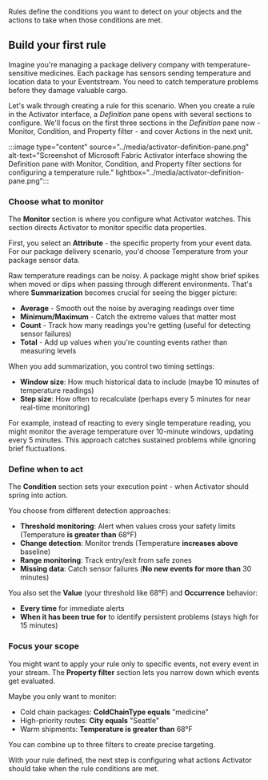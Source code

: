 Rules define the conditions you want to detect on your objects and the actions to take when those conditions are met.

## Build your first rule

Imagine you're managing a package delivery company with temperature-sensitive medicines. Each package has sensors sending temperature and location data to your Eventstream. You need to catch temperature problems before they damage valuable cargo.

Let's walk through creating a rule for this scenario. When you create a rule in the Activator interface, a *Definition* pane opens with several sections to configure. We'll focus on the first three sections in the *Definition* pane now - Monitor, Condition, and Property filter - and cover Actions in the next unit.

:::image type="content" source="../media/activator-definition-pane.png" alt-text="Screenshot of Microsoft Fabric Activator interface showing the Definition pane with Monitor, Condition, and Property filter sections for configuring a temperature rule." lightbox="../media/activator-definition-pane.png":::

### Choose what to monitor

The **Monitor** section is where you configure what Activator watches. This section directs Activator to monitor specific data properties.

First, you select an **Attribute** - the specific property from your event data. For our package delivery scenario, you'd choose Temperature from your package sensor data.

Raw temperature readings can be noisy. A package might show brief spikes when moved or dips when passing through different environments. That's where **Summarization** becomes crucial for seeing the bigger picture:

- **Average** - Smooth out the noise by averaging readings over time
- **Minimum/Maximum** - Catch the extreme values that matter most  
- **Count** - Track how many readings you're getting (useful for detecting sensor failures)
- **Total** - Add up values when you're counting events rather than measuring levels

When you add summarization, you control two timing settings:

- **Window size**: How much historical data to include (maybe 10 minutes of temperature readings)
- **Step size**: How often to recalculate (perhaps every 5 minutes for near real-time monitoring)

For example, instead of reacting to every single temperature reading, you might monitor the average temperature over 10-minute windows, updating every 5 minutes. This approach catches sustained problems while ignoring brief fluctuations.

### Define when to act

The **Condition** section sets your execution point - when Activator should spring into action.

You choose from different detection approaches:

- **Threshold monitoring**: Alert when values cross your safety limits (Temperature **is greater than** 68°F)
- **Change detection**: Monitor trends (Temperature **increases above** baseline)
- **Range monitoring**: Track entry/exit from safe zones
- **Missing data**: Catch sensor failures (**No new events for more than** 30 minutes)

You also set the **Value** (your threshold like 68°F) and **Occurrence** behavior:

- **Every time** for immediate alerts
- **When it has been true for** to identify persistent problems (stays high for 15 minutes)

### Focus your scope

You might want to apply your rule only to specific events, not every event in your stream. The **Property filter** section lets you narrow down which events get evaluated.

Maybe you only want to monitor:

- Cold chain packages: **ColdChainType equals** "medicine"
- High-priority routes: **City equals** "Seattle"  
- Warm shipments: **Temperature is greater than** 68°F

You can combine up to three filters to create precise targeting.

With your rule defined, the next step is configuring what actions Activator should take when the rule conditions are met.